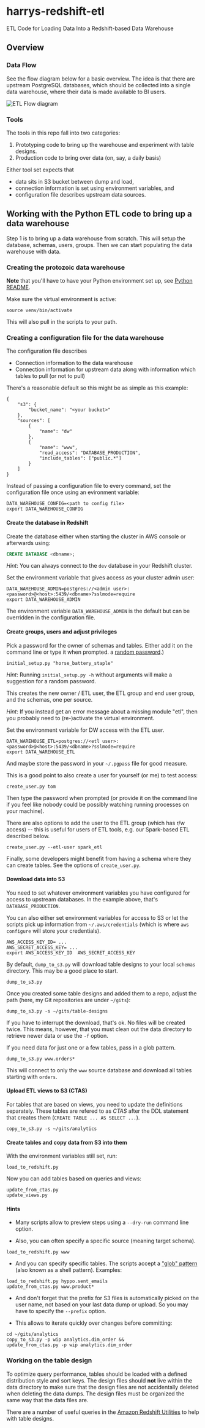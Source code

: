 # harrys-redshift-etl

ETL Code for Loading Data Into a Redshift-based Data Warehouse

## Overview

### Data Flow

See the flow diagram below for a basic overview.
The idea is that there are upstream PostgreSQL databases, which should be collected
into a single data warehouse, where their data is made available to BI users.

![ETL Flow diagram](/doc/etl_flow.png)

### Tools

The tools in this repo fall into two categories:

1. Prototyping code to bring up the warehouse and experiment with table designs.
2. Production code to bring over data (on, say, a daily basis)

Either tool set expects that
* data sits in S3 bucket between dump and load,
* connection information is set using environment variables, and
* configuration file describes upstream data sources.

## Working with the Python ETL code to bring up a data warehouse

Step 1 is to bring up a data warehouse from scratch.
This will setup the database, schemas, users, groups.
Then we can start populating the data warehouse with data.

### Creating the protozoic data warehouse

**Note** that you'll have to have your Python environment set up,
see [Python README](python/README.md).

Make sure the virtual environment is active:
```shell
source venv/bin/activate
```
This will also pull in the scripts to your path.

### Creating a configuration file for the data warehouse

The configuration file describes
* Connection information to the data warehouse
* Connection information for upstream data along with information
  which tables to pull (or not to pull)

There's a reasonable default so this might be as simple as this example:
```
{
    "s3": {
        "bucket_name": "<your bucket>"
    },
    "sources": [
        {
            "name": "dw"
        },
        {
            "name": "www",
            "read_access": "DATABASE_PRODUCTION",
            "include_tables": ["public.*"]
        }
    ]
}
```

Instead of passing a configuration file to every command, set
the configuration file once using an evironment variable:
```shell
DATA_WAREHOUSE_CONFIG=<path to config file>
export DATA_WAREHOUSE_CONFIG
```

#### Create the database in Redshift

Create the database either when starting the cluster in AWS console
or afterwards using:
```sql
CREATE DATABASE <dbname>;
```
_Hint_: You can always connect to the `dev` database in your Redshift cluster.


Set the environment variable that gives access as your cluster admin user:
```shell
DATA_WAREHOUSE_ADMIN=postgres://<admin user>:<password>@<host>:5439/<dbname>?sslmode=require
export DATA_WAREHOUSE_ADMIN
```

The environment variable `DATA_WAREHOUSE_ADMIN` is the default but can be
overridden in the configuration file.

#### Create groups, users and adjust privileges

Pick a password for the owner of schemas and tables.
Either add it on the command line or type it when prompted.
a [random password](https://xkcd.com/936/).)
```shell
initial_setup.py "horse_battery_staple"
```
_Hint_: Running `initial_setup.py -h` without arguments will make a suggestion
for a random password.

This creates the new owner / ETL user, the ETL group and end user group, and
the schemas, one per source.

_Hint_: If you instead get an error message about a missing module "etl", then you
probably need to (re-)activate the virtual environment.

Set the environment variable for DW access with the ETL user.
```shell
DATA_WAREHOUSE_ETL=postgres://<etl user>:<password>@<host>:5439/<dbname>?sslmode=require
export DATA_WAREHOUSE_ETL
```
And maybe store the password in your `~/.pgpass` file for good measure.

This is a good point to also create a user for yourself (or me) to test access:
```shell
create_user.py tom
```
Then type the password when prompted (or provide it on the command line if you
feel like nobody could be possibly watching running processes on your machine).

There are also options to add the user to the ETL group (which has r/w access) --
this is useful for users of ETL tools, e.g. our Spark-based ETL described below.
```shell
create_user.py --etl-user spark_etl
```

Finally, some developers might benefit from having a schema where they can
create tables.  See the options of `create_user.py`.

#### Download data into S3

You need to set whatever environment variables you have configured for access to
upstream databases. In the example above, that's `DATABASE_PRODUCTION`.

You can also either set environment variables for access to S3 or let the scripts
pick up information from `~/.aws/credentials` (which is where `aws configure`
will store your credentials).
```shell
AWS_ACCESS_KEY_ID= ...
AWS_SECRET_ACCESS_KEY= ...
export AWS_ACCESS_KEY_ID  AWS_SECRET_ACCESS_KEY
```

By default, `dump_to_s3.py` will download table designs to your local
`schemas` directory.  This may be a good place to start.
```shell
dump_to_s3.py
```

Once you created some table designs and added them to a repo,
adjust the path (here, my Git repositories are under `~/gits`):
```shell
dump_to_s3.py -s ~/gits/table-designs
```

If you have to interrupt the download, that's ok.  No files will be created twice.
This means, however, that you must clean out the data directory to retrieve newer
data or use the `-f` option.

If you need data for just one or a few tables, pass in a glob pattern.
```shell
dump_to_s3.py www.orders*
```
This will connect to only the `www` source database and download all tables
starting with `orders`.

#### Upload ETL views to S3 (CTAS)

For tables that are based on views, you need to update the definitions
separately.  These tables are refered to as *CTAS* after the DDL statement
that creates them (`CREATE TABLE ... AS SELECT ...`).

```shell
copy_to_s3.py -s ~/gits/analytics
```

#### Create tables and copy data from S3 into them

With the environment variables still set, run:
```shell
load_to_redshift.py
```
Now you can add tables based on queries and views:
```shell
update_from_ctas.py
update_views.py
```

#### Hints

* Many scripts allow to preview steps using a `--dry-run` command line option.

* Also, you can often specify a specific source (meaning target schema).
```shell
load_to_redshift.py www
```

* And you can specify specific tables.  The scripts accept
  a ["glob" pattern](https://en.wikipedia.org/wiki/Glob_(programming))
  (also known as a shell pattern).  Examples:
```shell
load_to_redshift.py hyppo.sent_emails
update_from_ctas.py www.product*
```

* And don't forget that the prefix for S3 files is automatically picked on the
  user name, not based on your last data dump or upload. So you may have to
  specify the `--prefix` option.

* This allows to iterate quickly over changes before committing:
```shell
cd ~/gits/analytics
copy_to_s3.py -p wip analytics.dim_order &&
update_from_ctas.py -p wip analytics.dim_order
```

### Working on the table design

To optimize query performance, tables should be loaded with a defined
distribution style and sort keys. The design files should **not** live
within the data directory to make sure that the design files are not
accidentally deleted when deleting the data dumps. The design files
must be organized the same way that the data files are.

There are a number of useful queries in the
[Amazon Redshift Utilities](https://github.com/awslabs/amazon-redshift-utils)
to help with table designs.
